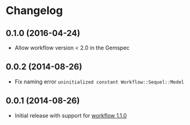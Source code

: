 # Changelog

## 0.1.0 (2016-04-24)

* Allow workflow version < 2.0 in the Gemspec

## 0.0.2 (2014-08-26)

* Fix naming error
  `uninitialized constant Workflow::Sequel::Model`

## 0.0.1 (2014-08-26)

* Initial release with support for [workflow 1.1.0](https://github.com/geekq/workflow/tree/v1.1.0)
